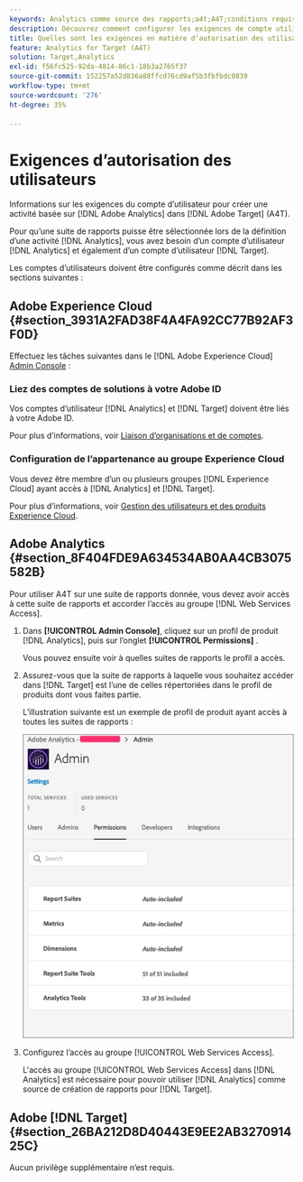 ```yaml
---
keywords: Analytics comme source des rapports;a4t;A4T;conditions requises
description: Découvrez comment configurer les exigences de compte utilisateur nécessaires pour créer une activité basée sur Adobe Analytics dans Adobe [!DNL Target] à l’aide d’Analytics for [!DNL Target] (A4T).
title: Quelles sont les exigences en matière d’autorisation des utilisateurs requises pour A4T ?
feature: Analytics for Target (A4T)
solution: Target,Analytics
exl-id: f56fc525-92da-4814-86c1-18b3a2765f37
source-git-commit: 152257a52d836a88ffcd76cd9af5b3fbfbdc0839
workflow-type: tm+mt
source-wordcount: '276'
ht-degree: 35%

---
```


# Exigences d’autorisation des utilisateurs

Informations sur les exigences du compte d’utilisateur pour créer une activité basée sur [!DNL Adobe Analytics] dans [!DNL Adobe Target] (A4T).

Pour qu’une suite de rapports puisse être sélectionnée lors de la définition d’une activité [!DNL Analytics], vous avez besoin d’un compte d’utilisateur [!DNL Analytics] et également d’un compte d’utilisateur [!DNL Target].

Les comptes d’utilisateurs doivent être configurés comme décrit dans les sections suivantes :

## Adobe Experience Cloud {#section_3931A2FAD38F4A4FA92CC77B92AF3F0D}

Effectuez les tâches suivantes dans le [!DNL Adobe Experience Cloud] [Admin Console](https://adminconsole.adobe.com) :

### Liez des comptes de solutions à votre Adobe ID

Vos comptes d’utilisateur [!DNL Analytics] et [!DNL Target] doivent être liés à votre Adobe ID.

Pour plus d’informations, voir [Liaison d’organisations et de comptes](https://experienceleague.adobe.com/docs/core-services/interface/administration/organizations.html?lang=fr).

### Configuration de l’appartenance au groupe Experience Cloud

Vous devez être membre d’un ou plusieurs groupes [!DNL Experience Cloud] ayant accès à [!DNL Analytics] et [!DNL Target].

Pour plus d’informations, voir [Gestion des utilisateurs et des produits Experience Cloud](https://experienceleague.adobe.com/docs/core-services/interface/manage-users-and-products/admin-getting-started.html?lang=fr).

## Adobe Analytics {#section_8F404FDE9A634534AB0AA4CB3075582B}

Pour utiliser A4T sur une suite de rapports donnée, vous devez avoir accès à cette suite de rapports et accorder l’accès au groupe [!DNL Web Services Access].

1. Dans **[!UICONTROL Admin Console]**, cliquez sur un profil de produit [!DNL Analytics], puis sur l’onglet **[!UICONTROL Permissions]** .

   Vous pouvez ensuite voir à quelles suites de rapports le profil a accès.

1. Assurez-vous que la suite de rapports à laquelle vous souhaitez accéder dans [!DNL Target] est l’une de celles répertoriées dans le profil de produits dont vous faites partie.

   L’illustration suivante est un exemple de profil de produit ayant accès à toutes les suites de rapports :

   ![Onglet Autorisation Admin Console](/help/main/c-integrating-target-with-mac/a4t/assets/permissions-tab.png)

1. Configurez l’accès au groupe [!UICONTROL Web Services Access].

   L&#39;accès au groupe [!UICONTROL Web Services Access] dans [!DNL Analytics] est nécessaire pour pouvoir utiliser [!DNL Analytics] comme source de création de rapports pour [!DNL Target].


## Adobe [!DNL Target] {#section_26BA212D8D40443E9EE2AB327091425C}

Aucun privilège supplémentaire n’est requis.
